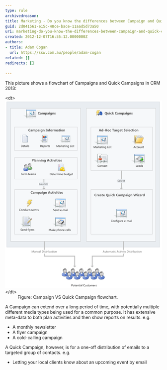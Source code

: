 ```yaml
---
type: rule
archivedreason: 
title: Marketing - Do you know the differences between Campaign and Quick Campaign in CRM 2013?
guid: 2d041561-e15c-48ce-bace-11aad5d73a50
uri: marketing-do-you-know-the-differences-between-campaign-and-quick-campaign-in-crm-2013
created: 2012-12-07T16:55:12.0000000Z
authors:
- title: Adam Cogan
  url: https://ssw.com.au/people/adam-cogan
related: []
redirects: []

---
```


This picture shows a flowchart of Campaigns and Quick Campaigns in CRM 2013:

<!--endintro-->
<dl class="image">&lt;dt&gt; 
      <img alt="Color of CRM Development Server" src="CampaignVSQuickCampaign.jpg">
   &lt;/dt&gt;<dd> Figure: Campaign VS Quick Campaign flowchart.</dd></dl>
A Campaign can extend over a long period of time, with potentially multiple different media types being used for a common purpose. It has extensive meta-data to both plan activities and then show reports on results. e.g.

* A monthly newsletter
* A flyer campaign
* A cold-calling campaign


A Quick Campaign, however, is for a one-off distribution of emails to a targeted group of contacts. e.g.

* Letting your local clients know about an upcoming event by email
